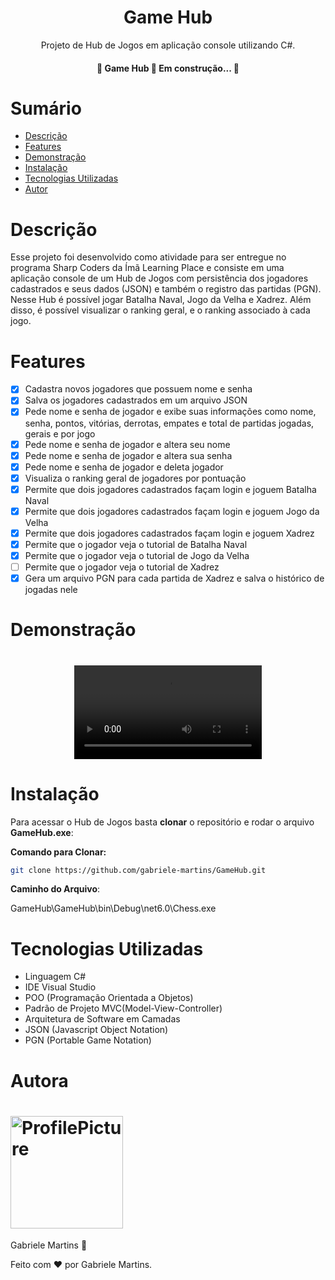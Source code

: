 <h1 align="center">Game Hub</h1>

<p align="center">Projeto de Hub de Jogos em aplicação console utilizando C#.</p>

<h4 align="center">  🚧 Game Hub 🚀 Em construção... 🚧 </h4>

# Sumário 

* [Descrição](#Descrição)
* [Features](#Features)   
* [Demonstração](#Demonstração)
* [Instalação](#Instalação)
* [Tecnologias Utilizadas](#Tecnologias-Utilizadas)
* [Autor](#Autor)

# Descrição 

Esse projeto foi desenvolvido como atividade para ser entregue no programa Sharp Coders da Ímã Learning Place e consiste em uma aplicação console de um Hub de Jogos com persistência dos jogadores cadastrados e seus dados (JSON) e também o registro das partidas (PGN). Nesse Hub é possível jogar Batalha Naval, Jogo da Velha e Xadrez. Além disso, é possível visualizar o ranking geral, e o ranking associado à cada jogo.

# Features 

- [x] Cadastra novos jogadores que possuem nome e senha
- [x] Salva os jogadores cadastrados em um arquivo JSON
- [x] Pede nome e senha de jogador e exibe suas informações como nome, senha, pontos, vitórias, derrotas, empates e total de partidas jogadas, gerais e por jogo
- [x] Pede nome e senha de jogador e altera seu nome
- [x] Pede nome e senha de jogador e altera sua senha
- [x] Pede nome e senha de jogador e deleta jogador
- [x] Visualiza o ranking geral de jogadores por pontuação
- [x] Permite que dois jogadores cadastrados façam login e joguem Batalha Naval
- [x] Permite que dois jogadores cadastrados façam login e joguem Jogo da Velha
- [x] Permite que dois jogadores cadastrados façam login e joguem Xadrez
- [x] Permite que o jogador veja o tutorial de Batalha Naval
- [x] Permite que o jogador veja o tutorial de Jogo da Velha 
- [ ] Permite que o jogador veja o tutorial de Xadrez
- [x] Gera um arquivo PGN para cada partida de Xadrez e salva o histórico de jogadas nele

# Demonstração 

<h1 align="center">  
    <video src="https://www.youtube.com/watch?v=F-x2W_Z6pR8"></video>
</h1>



# Instalação 

Para acessar o Hub de Jogos basta **clonar** o repositório e rodar o arquivo **GameHub.exe**:

**Comando para Clonar:** 

````bash
git clone https://github.com/gabriele-martins/GameHub.git
````

**Caminho do Arquivo**: 

GameHub\GameHub\bin\Debug\net6.0\Chess.exe

# Tecnologias Utilizadas 

- Linguagem C#
- IDE Visual Studio
- POO (Programação Orientada a Objetos)
- Padrão de Projeto MVC(Model-View-Controller)
- Arquitetura de Software em Camadas
- JSON (Javascript Object Notation)
- PGN (Portable Game Notation)

# Autora

<h1 align="left">  
    <img alt="ProfilePicture" title="#ProfilePicture" width=180px src="https://avatars.githubusercontent.com/u/116194748?s=400&u=cba011cc512094051366a94ef260ded447b35ccf&v=4" /> 
</h1>

<p align="left">  
    <a src="https://github.com/gabriele-martins" >Gabriele Martins</a> &#128640
</p>

Feito com :heart: por Gabriele Martins.